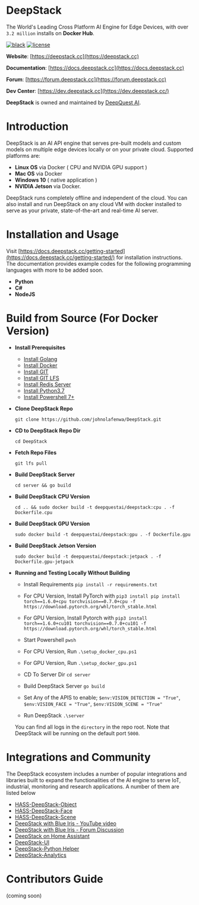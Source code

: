 # DeepStack
The World's Leading Cross Platform AI Engine for Edge Devices, with over `3.2 million` installs on **Docker Hub**.

[![black](https://img.shields.io/badge/code%20style-black-000000.svg)](https://github.com/psf/black)
[![license](https://img.shields.io/badge/License-Apache%202.0-blue.svg)](hhttps://github.com/johnolafenwa/DeepStack/blob/dev/LICENSE)  

**Website**: [https://deepstack.cc](https://deepstack.cc)

**Documentation**: [https://docs.deepstack.cc](https://docs.deepstack.cc)

**Forum**: [https://forum.deepstack.cc](https://forum.deepstack.cc)

**Dev Center**: [https://dev.deepstack.cc](https://dev.deepstack.cc/)

**DeepStack** is owned and maintained by [DeepQuest AI](https://www.deepquestai.com/).


# Introduction
DeepStack is an AI API engine that serves pre-built models and custom models on multiple edge devices locally or on your private cloud. Supported platforms are:

- **Linux OS** via Docker ( CPU and NVIDIA GPU support )
- **Mac OS** via Docker
- **Windows 10** ( native application )
- **NVIDIA Jetson** via Docker.

DeepStack runs completely offline and independent of the cloud. You can also install and run DeepStack on any cloud VM with docker installed to serve as your private, state-of-the-art and real-time AI server.

# Installation and Usage
Visit [https://docs.deepstack.cc/getting-started](https://docs.deepstack.cc/getting-started/) for installation instructions. The documentation provides example codes for the following programming languages with more to be added soon.

- **Python**
- **C#**
- **NodeJS**

# Build from Source (For Docker Version)

- **Install Prerequisites**

    - [Install Golang](https://golang.org)
    - [Install Docker](https://docker.com)
    - [Install GIT](https://git-scm.com)
    - [Install GIT LFS](https://github.com/git-lfs/git-lfs/wiki/Installation)
    - [Install Redis Server](https://redis.io/)
    - [Install Python3.7](https://python.org)
    - [Install Powershell 7+](https://docs.microsoft.com/en-us/powershell/scripting/windows-powershell/install/installing-windows-powershell?view=powershell-7.1)

- **Clone DeepStack Repo** 

    ```git clone https://github.com/johnolafenwa/DeepStack.git```

- **CD to DeepStack Repo Dir**

    ```cd DeepStack```

- **Fetch Repo Files**

    ``git lfs pull``

- **Build DeepStack Server**

    ```cd server && go build```

- **Build DeepStack CPU Version**

    ```cd .. && sudo docker build -t deepquestai/deepstack:cpu . -f Dockerfile.cpu```

- **Build DeepStack GPU Version**

    ```sudo docker build -t deepquestai/deepstack:gpu . -f Dockerfile.gpu```

- **Build DeepStack Jetson Version**

    ```sudo docker build -t deepquestai/deepstack:jetpack . -f Dockerfile.gpu-jetpack```

- **Running and Testing Locally Without Building**
    - Install Requirements ```pip install -r requirements.txt```

    - For CPU Version, Install PyTorch with ```pip3 install pip install torch==1.6.0+cpu torchvision==0.7.0+cpu -f https://download.pytorch.org/whl/torch_stable.html```

    - For GPU Version, Install Pytorch with ```pip3 install torch==1.6.0+cu101 torchvision==0.7.0+cu101 -f https://download.pytorch.org/whl/torch_stable.html```

    - Start Powershell 
        ```pwsh```

    - For CPU Version, Run ```.\setup_docker_cpu.ps1```

    - For GPU Version, Run ```.\setup_docker_gpu.ps1```

    - CD To Server Dir
        ```cd server```

    - Build DeepStack Server
        ```go build```

    - Set Any of the APIS to enable;
        ```$env:VISION_DETECTION = "True"```, ```$env:VISION_FACE = "True"```, ```$env:VISION_SCENE = "True"```
        
    - Run DeepStack
        ```.\server```

    You can find all logs in the ```directory``` in the repo root.
    Note that DeepStack will be running on the default port ```5000```.

# Integrations and Community
The DeepStack ecosystem includes a number of popular integrations and libraries built to expand the functionalities of the AI engine to serve IoT, industrial, monitoring and research applications. A number of them are listed below

- [HASS-DeepStack-Object](https://github.com/robmarkcole/HASS-Deepstack-object)
- [HASS-DeepStack-Face](https://github.com/robmarkcole/HASS-Deepstack-face)
- [HASS-DeepStack-Scene](https://github.com/robmarkcole/HASS-Deepstack-scene)
- [DeepStack with Blue Iris - YouTube video](https://www.youtube.com/watch?v=fwoonl5JKgo)
- [DeepStack with Blue Iris - Forum Discussion](https://ipcamtalk.com/threads/tool-tutorial-free-ai-person-detection-for-blue-iris.37330/)
- [DeepStack on Home Assistant](https://community.home-assistant.io/t/face-and-person-detection-with-deepstack-local-and-free/92041)
- [DeepStack-UI](https://github.com/robmarkcole/deepstack-ui)
- [DeepStack-Python Helper](https://github.com/robmarkcole/deepstack-python)
- [DeepStack-Analytics](https://github.com/robmarkcole/deepstack-analytics)


# Contributors Guide
(coming soon)
